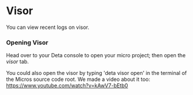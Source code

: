 # Visor
You can view recent logs on visor.

### Opening Visor
Head over to your Deta console to open your micro project; then open the *visor* tab.

You could also open the visor by typing 'deta visor open' in the terminal of the Micros source code root. We made a video about it too: https://www.youtube.com/watch?v=kAwV7-bEtb0

